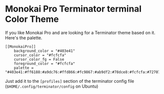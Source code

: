 # Monokai Pro Terminator terminal Color Theme

If you like Monokai Pro and are looking for a Terminator theme based on it. Here's the palette.
```
[[MonokaiPro]]
	background_color = "#403e41"
    cursor_color = "#fcfcfa"
    cursor_color_fg = False
    foreground_color = "#fcfcfa"
    palette = "#403e41:#ff6188:#a9dc76:#ffd866:#fc9867:#ab9df2:#78dce8:#fcfcfa:#727072:#ff6188:#a9dc76:#ffd866:#fc9867:#ab9df2:#78dce8:#fcfcfa"
```

Just add it to the `[profiles]` section of the terminator config file (`$HOME/.config/terminator/config` on Ubuntu)



